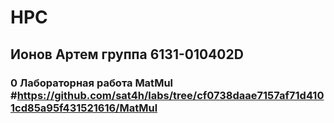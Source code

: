# HPC

## Ионов Артем группа 6131-010402D

### 0 Лабораторная работа MatMul #https://github.com/sat4h/labs/tree/cf0738daae7157af71d4101cd85a95f431521616/MatMul

